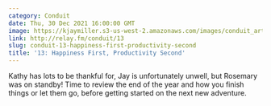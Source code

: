 ```yaml
---
category: Conduit
date: Thu, 30 Dec 2021 16:00:00 GMT
image: https://kjaymiller.s3-us-west-2.amazonaws.com/images/conduit_artwork.png
link: http://relay.fm/conduit/13
slug: conduit-13-happiness-first-productivity-second
title: '13: Happiness First, Productivity Second'
---
```


Kathy has lots to be thankful for, Jay is unfortunately unwell, but Rosemary was on standby! Time to review the end of the year and how you finish things or let them go, before getting started on the next new adventure.